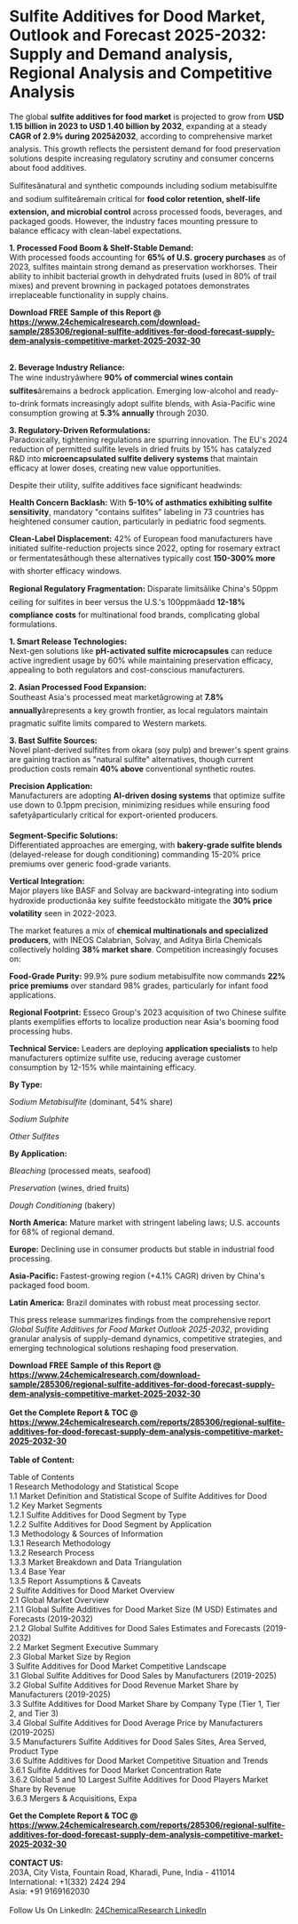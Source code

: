 <h1>Sulfite Additives for Dood Market, Outlook and Forecast 2025-2032: Supply and Demand analysis, Regional Analysis and Competitive Analysis</h1><p>The global <strong>sulfite additives for food market</strong> is projected to grow from <strong>USD 1.15 billion in 2023 to USD 1.40 billion by 2032</strong>, expanding at a steady <strong>CAGR of 2.9% during 2025â2032</strong>, according to comprehensive market analysis. This growth reflects the persistent demand for food preservation solutions despite increasing regulatory scrutiny and consumer concerns about food additives.</p><p>Sulfitesânatural and synthetic compounds including sodium metabisulfite and sodium sulfiteâremain critical for <strong>food color retention, shelf-life extension, and microbial control</strong> across processed foods, beverages, and packaged goods. However, the industry faces mounting pressure to balance efficacy with clean-label expectations.</p><p><strong>1. Processed Food Boom &amp; Shelf-Stable Demand:</strong><br>
With processed foods accounting for <strong>65% of U.S. grocery purchases</strong> as of 2023, sulfites maintain strong demand as preservation workhorses. Their ability to inhibit bacterial growth in dehydrated fruits (used in 80% of trail mixes) and prevent browning in packaged potatoes demonstrates irreplaceable functionality in supply chains.</p><div><b>Download FREE Sample of this Report @ 
            <a href="https://www.24chemicalresearch.com/download-sample/285306/regional-sulfite-additives-for-dood-forecast-supply-dem-analysis-competitive-market-2025-2032-30">
            https://www.24chemicalresearch.com/download-sample/285306/regional-sulfite-additives-for-dood-forecast-supply-dem-analysis-competitive-market-2025-2032-30</a></b></div><br><p><strong>2. Beverage Industry Reliance:</strong><br>
The wine industryâwhere <strong>90% of commercial wines contain sulfites</strong>âremains a bedrock application. Emerging low-alcohol and ready-to-drink formats increasingly adopt sulfite blends, with Asia-Pacific wine consumption growing at <strong>5.3% annually</strong> through 2030.</p><p><strong>3. Regulatory-Driven Reformulations:</strong><br>
Paradoxically, tightening regulations are spurring innovation. The EU's 2024 reduction of permitted sulfite levels in dried fruits by 15% has catalyzed R&amp;D into <strong>microencapsulated sulfite delivery systems</strong> that maintain efficacy at lower doses, creating new value opportunities.</p><p>Despite their utility, sulfite additives face significant headwinds:</p><p><strong>Health Concern Backlash:</strong> With <strong>5-10% of asthmatics exhibiting sulfite sensitivity</strong>, mandatory "contains sulfites" labeling in 73 countries has heightened consumer caution, particularly in pediatric food segments.</p><p><strong>Clean-Label Displacement:</strong> 42% of European food manufacturers have initiated sulfite-reduction projects since 2022, opting for rosemary extract or fermentatesâthough these alternatives typically cost <strong>150-300% more</strong> with shorter efficacy windows.</p><p><strong>Regional Regulatory Fragmentation:</strong> Disparate limitsâlike China's 50ppm ceiling for sulfites in beer versus the U.S.'s 100ppmâadd <strong>12-18% compliance costs</strong> for multinational food brands, complicating global formulations.</p><p><strong>1. Smart Release Technologies:</strong><br>
Next-gen solutions like <strong>pH-activated sulfite microcapsules</strong> can reduce active ingredient usage by 60% while maintaining preservation efficacy, appealing to both regulators and cost-conscious manufacturers.</p><p><strong>2. Asian Processed Food Expansion:</strong><br>
Southeast Asia's processed meat marketâgrowing at <strong>7.8% annually</strong>ârepresents a key growth frontier, as local regulators maintain pragmatic sulfite limits compared to Western markets.</p><p><strong>3. Bast Sulfite Sources:</strong><br>
Novel plant-derived sulfites from okara (soy pulp) and brewer's spent grains are gaining traction as "natural sulfite" alternatives, though current production costs remain <strong>40% above</strong> conventional synthetic routes.</p><p><strong>Precision Application:</strong><br>
	Manufacturers are adopting <strong>AI-driven dosing systems</strong> that optimize sulfite use down to 0.1ppm precision, minimizing residues while ensuring food safetyâparticularly critical for export-oriented producers.</p><p><strong>Segment-Specific Solutions:</strong><br>
	Differentiated approaches are emerging, with <strong>bakery-grade sulfite blends</strong> (delayed-release for dough conditioning) commanding 15-20% price premiums over generic food-grade variants.</p><p><strong>Vertical Integration:</strong><br>
	Major players like BASF and Solvay are backward-integrating into sodium hydroxide productionâa key sulfite feedstockâto mitigate the <strong>30% price volatility</strong> seen in 2022-2023.</p><p>The market features a mix of <strong>chemical multinationals and specialized producers</strong>, with INEOS Calabrian, Solvay, and Aditya Birla Chemicals collectively holding <strong>38% market share</strong>. Competition increasingly focuses on:</p><p><strong>Food-Grade Purity:</strong> 99.9% pure sodium metabisulfite now commands <strong>22% price premiums</strong> over standard 98% grades, particularly for infant food applications.</p><p><strong>Regional Footprint:</strong> Esseco Group's 2023 acquisition of two Chinese sulfite plants exemplifies efforts to localize production near Asia's booming food processing hubs.</p><p><strong>Technical Service:</strong> Leaders are deploying <strong>application specialists</strong> to help manufacturers optimize sulfite use, reducing average customer consumption by 12-15% while maintaining efficacy.</p><p><strong>By Type:</strong></p><p><em>Sodium Metabisulfite</em> (dominant, 54% share)</p><p><em>Sodium Sulphite</em></p><p><em>Other Sulfites</em></p><p><strong>By Application:</strong></p><p><em>Bleaching</em> (processed meats, seafood)</p><p><em>Preservation</em> (wines, dried fruits)</p><p><em>Dough Conditioning</em> (bakery)</p><p><strong>North America:</strong> Mature market with stringent labeling laws; U.S. accounts for 68% of regional demand.</p><p><strong>Europe:</strong> Declining use in consumer products but stable in industrial food processing.</p><p><strong>Asia-Pacific:</strong> Fastest-growing region (+4.1% CAGR) driven by China's packaged food boom.</p><p><strong>Latin America:</strong> Brazil dominates with robust meat processing sector.</p><p>This press release summarizes findings from the comprehensive report <em>Global Sulfite Additives for Food Market Outlook 2025-2032</em>, providing granular analysis of supply-demand dynamics, competitive strategies, and emerging technological solutions reshaping food preservation.</p><div><b>Download FREE Sample of this Report @ 
            <a href="https://www.24chemicalresearch.com/download-sample/285306/regional-sulfite-additives-for-dood-forecast-supply-dem-analysis-competitive-market-2025-2032-30">
            https://www.24chemicalresearch.com/download-sample/285306/regional-sulfite-additives-for-dood-forecast-supply-dem-analysis-competitive-market-2025-2032-30</a></b></div><br><div><b>Get the Complete Report & TOC @ 
            <a href="https://www.24chemicalresearch.com/reports/285306/regional-sulfite-additives-for-dood-forecast-supply-dem-analysis-competitive-market-2025-2032-30">
            https://www.24chemicalresearch.com/reports/285306/regional-sulfite-additives-for-dood-forecast-supply-dem-analysis-competitive-market-2025-2032-30</a></b></div><br>
            <b>Table of Content:</b><p>Table of Contents<br />
1 Research Methodology and Statistical Scope<br />
1.1 Market Definition and Statistical Scope of Sulfite Additives for Dood<br />
1.2 Key Market Segments<br />
1.2.1 Sulfite Additives for Dood Segment by Type<br />
1.2.2 Sulfite Additives for Dood Segment by Application<br />
1.3 Methodology & Sources of Information<br />
1.3.1 Research Methodology<br />
1.3.2 Research Process<br />
1.3.3 Market Breakdown and Data Triangulation<br />
1.3.4 Base Year<br />
1.3.5 Report Assumptions & Caveats<br />
2 Sulfite Additives for Dood Market Overview<br />
2.1 Global Market Overview<br />
2.1.1 Global Sulfite Additives for Dood Market Size (M USD) Estimates and Forecasts (2019-2032)<br />
2.1.2 Global Sulfite Additives for Dood Sales Estimates and Forecasts (2019-2032)<br />
2.2 Market Segment Executive Summary<br />
2.3 Global Market Size by Region<br />
3 Sulfite Additives for Dood Market Competitive Landscape<br />
3.1 Global Sulfite Additives for Dood Sales by Manufacturers (2019-2025)<br />
3.2 Global Sulfite Additives for Dood Revenue Market Share by Manufacturers (2019-2025)<br />
3.3 Sulfite Additives for Dood Market Share by Company Type (Tier 1, Tier 2, and Tier 3)<br />
3.4 Global Sulfite Additives for Dood Average Price by Manufacturers (2019-2025)<br />
3.5 Manufacturers Sulfite Additives for Dood Sales Sites, Area Served, Product Type<br />
3.6 Sulfite Additives for Dood Market Competitive Situation and Trends<br />
3.6.1 Sulfite Additives for Dood Market Concentration Rate<br />
3.6.2 Global 5 and 10 Largest Sulfite Additives for Dood Players Market Share by Revenue<br />
3.6.3 Mergers & Acquisitions, Expa</p><div><b>Get the Complete Report & TOC @ 
            <a href="https://www.24chemicalresearch.com/reports/285306/regional-sulfite-additives-for-dood-forecast-supply-dem-analysis-competitive-market-2025-2032-30">
            https://www.24chemicalresearch.com/reports/285306/regional-sulfite-additives-for-dood-forecast-supply-dem-analysis-competitive-market-2025-2032-30</a></b></div><br><b>CONTACT US:</b><br>
            203A, City Vista, Fountain Road, Kharadi, Pune, India - 411014<br>
            International: +1(332) 2424 294<br>
            Asia: +91 9169162030 <br><br>
            Follow Us On LinkedIn: <a href="https://www.linkedin.com/company/24chemicalresearch/">24ChemicalResearch LinkedIn</a>